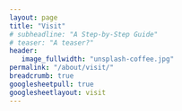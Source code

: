 ```yaml
---
layout: page
title: "Visit"
# subheadline: "A Step-by-Step Guide"
# teaser: "A teaser?"
header:
   image_fullwidth: "unsplash-coffee.jpg"
permalink: "/about/visit/"
breadcrumb: true
googlesheetpull: true
googlesheetlayout: visit
---
```


<div class="google-sheet-layout"></div>
